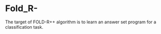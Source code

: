 # Fold_R-
 The target of FOLD-R++ algorithm is to learn an answer set program for a classification task. 
